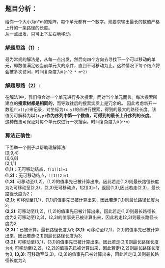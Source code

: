 ## 题目分析：
给你一个大小为n*m的矩阵，每个单元都有一个数字。现要求输出最长的数值严格上升的一条路径的长度。  
从一点出发，只可上下左右地移动。

### 解题思路（1）:
最为常规的解法是，从每一点出发，然后向四个方向去寻找下一个可以移动的单元，即数值满足较当前单元大的条件，直到不可移动为止。这种情况下每个结点将会被多次访问，时间复杂度为`O(n^2 * m*2)`  
### 解题思路（2）:  
在解法1中，我们将会对一个单元进行多次搜索，而对当个单元而言。每次搜索所建立的**搜索树都是相同的**，而导致往后的搜索实质上是冗余的。
因此考虑新开一数组`f[x][y]`来记录，对坐标为`(x,y)`的点进行搜索，得到的最大的路径长度。该值另可解释为**以`(x,y)`作为序列中第一个数值，可得到的最长上升序列的长度**。  
这种做法可保证对每个单元仅进行一次搜索，时间复杂度为`O(n*m)`
### 算法正确性:
下面举一个例子以帮助理解算法:  
  [9,9,4]  
  [6,6,8]  
  [2,1,1]  
**(1,1)**：无可移动结点，`f[1][1]=1`  
**(1,2)**：无可移动结点，`f[1][2]=1`  
**(1,3)**: 可移动至(1,2)，(1,2)的值事先已被计算出来，因此若走(1,2)则最长路径长度为2;可移动至(2,3)，(2,3)无可移动点，f[2][3]=1，返回(1,3),因此若走(2,3)，最长路径长度为2；  
**(2,1)**: 可移动至(1,1)，(1,1)的值事先已被计算出来，因此若走(1,1)则最长路径长度为2;  
**(2,2)**: 可移动至(1,2)，(1,2)的值事先已被计算出来，因此若走(1,2)则最长路径长度为2;可移动至(2,3)，(2,3)的值事先已被计算出来，因此若走(2,3)则最长路径长度为2;  
**(2,3)**：已被计算，最长路径长度为1;
**(3,1)**: 可移动至(2,1)，(2,1)的值事先已被计算出来，因此若走(2,1)则最长路径长度为3;  
**(3,2)**: 可移动至(3,1)，(3,1)的值事先已被计算出来，因此若走(3,1)则最长路径长度为4; 可移动至(2,2)，(2,2)的值事先已被计算出来，因此若走(2,2)则最长路径长度为3;
**(3,3)**: 可移动至(2,3)，(2,3)的值事先已被计算出来，因此若走(2,3)则最长路径长度为2;
